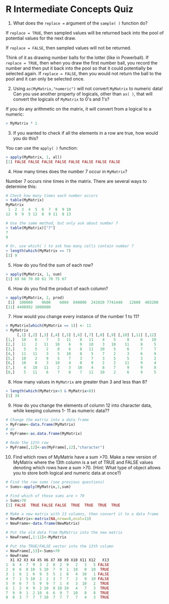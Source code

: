 # R Intermediate Concepts Quiz

1. What does the `replace =` argument of the `sample( )` function do?

If `replace = TRUE`, then sampled values will be returned back into the pool of potential values for the next draw.

If `replace = FALSE`, then sampled values will not be returned.

Think of it as drawing number balls for the lotter (like in Powerball). If `replace = TRUE`, then when you draw the first number ball, you record the number and then put it back into the pool so that it could potentially be selected again. If `replace = FALSE`, then you would not return the ball to the pool and it can only be selected once.

2. Using `as(MyMatrix,"numeric")` will not convert `MyMatrix` to numeric data! Can you use another property of logicals, other than `as( )`, that will convert the logicals of `MyMatrix` to 0's and 1's?

If you do any arithmetic on the matrix, it will convert from a logical to a numeric:

````R
> MyMatrix * 1
````

3. If you wanted to check if all the elements in a row are true, how would you do this?

You can use the `apply( )` function:

````R
> apply(MyMatrix, 1, all)
[1] FALSE FALSE FALSE FALSE FALSE FALSE FALSE FALSE
````

4. How many times does the number 7 occur in `MyMatrix`?

Number 7 occurs nine times in the matrix. There are several ways to determine this:

````R
# Check how many times each number occurs
> table(MyMatrix)
MyMatrix
 1  2  3  4  5  6  7  8  9 10 
12  9  9  5 12  8  9 11  8 13

# Use the same method, but only ask about number 7
> table(MyMatrix)["7"]
7 
9 

# Or, use which( ) to ask how many cells contain number 7
> length(which(MyMatrix == 7)
[1] 9
````

5. How do you find the sum of each row?

````R
> apply(MyMatrix, 1, sum)
[1] 69 66 70 60 61 70 75 67
````

6. How do you find the product of each column?

````R
> apply(MyMatrix, 2, prod)
 [1]  100000    9600    6804  840000  241920 7741440   12600  403200   70000   38880
[11] 4408992 1008000
````

7. How would you change every instance of the number 1 to 11?

````R
> MyMatrix[which(MyMatrix == 1)] <- 11
> MyMatrix
     [,1] [,2] [,3] [,4] [,5] [,6] [,7] [,8] [,9] [,10] [,11] [,12]
[1,]   10    6    7    3   11    8   11    4    5     8     6    10
[2,]   11    2   11   10    6    9   10    3   10    11     8     5
[3,]    5    5    2    8    6    8   11   10    5     6     7     7
[4,]   11   11    3    5   10    8    5    7    2     3     6     9
[5,]   10    2    9    5    7    3    7    3    5     5     3     2
[6,]   10    8    3   10    4    8    9    2    2    11     9     4
[7,]    4   10   11    2    3   10    4    8    7     9     9     8
[8,]    5   11    6    7    8    7   11   10    2     6     9     5
````

8. How many values in `MyMatrix` are greater than 3 and less than 8?

````R
> length(which(MyMatrix>3 & MyMatrix<8))
[1] 34
````

9) How do you change the elements of column 12 into character data, while keeping columns 1- 11 as numeric data??

````R
# Change the matrix into a data frame
> MyFrame<-data.frame(MyMatrix)
# or
> MyFrame<-as.data.frame(MyMatrix)

# Redo the 12th row
> MyFrame[,12]<-as(MyFrame[,12],"character")
````

10) Find which rows of MyMatrix have a sum >70. Make a new version of MyMatrix where the 13th column is a set of TRUE and FALSE values denoting which rows have a sum >70. (Hint: What type of object allows you to store both logical and numeric data at once?)

````R
# Find the row sums (see previous questions)
> Sums<-apply(MyMatrix,1,sum)

# Find which of those sums are > 70
> Sums>70
[1] FALSE  TRUE FALSE FALSE  TRUE  TRUE  TRUE  TRUE

# Make a new matrix with 13 columns, then convert it to a data frame
> NewMatrix<-matrix(NA,nrow=8,ncol=13)
> NewFrame<-data.frame(NewMatrix)

# Put the old data from MyMatrix into the new matrix
> NewFrame[,1:12]<-MyMatrix

# Put the TRUE/FALSE vector into the 13th column
> NewFrame[,13]<-Sums>70
> NewFrame
  X1 X2 X3 X4 X5 X6 X7 X8 X9 X10 X11 X12   X13
1  8  4  7  9  3  2  8  2  9   2   3   5 FALSE
2  8  6  8 10  5 10  7  9  1  10   8  10  TRUE
3  1  6  1  6  9  5  5  1  8   4  10   1 FALSE
4  7  1  5 10  2  2  3  7  7   2   9  10 FALSE
5  9  6  7  5  9  9  7  1  4   3  10   2  TRUE
6  1  2  9  9  2 10  8 10 10   4   7   3  TRUE
7  9  9  1  2 10  6  6  9  7  10   8   8  TRUE
8  8  3  7  7  7 10  7  7  7   7   4   3  TRUE
````
